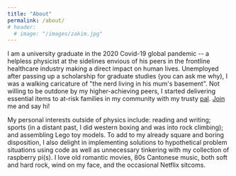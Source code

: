 ```yaml
---
title: "About"
permalink: /about/
# header:
  # image: "/images/zakim.jpg"
---
```


I am a university graduate in the 2020 Covid-19 global pandemic -- a helpless physicist at the sidelines envious of his peers in the frontline healthcare industry making a direct impact on human lives. Unemployed after passing up a scholarship for graduate studies (you can ask me why), I was a walking caricature of "the nerd living in his mum's basement". Not willing to be outdone by my higher-achieving peers, I started delivering essential items to at-risk families in my community with my trusty [pal](/images/biopic2.jpg). [Join](https://www.foodfromtheheart.sg/tour/individual-volunteer/sign-up.php) me and say hi!

My personal interests outside of physics include: reading and writing; sports (in a distant past, I did western boxing and was into rock climbing); and assembling Lego toy models. To add to my already square and boring disposition, I also delight in implementing solutions to hypothetical problem situations using code as well as unnecessary tinkering with my collection of raspberry pi(s). I love old romantic movies, 80s Cantonese music, both soft and hard rock, wind on my face, and the occasional Netflix sitcoms. 